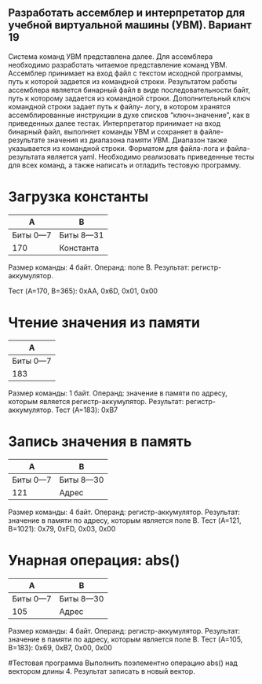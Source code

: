 ## Разработать ассемблер и интерпретатор для учебной виртуальной машины (УВМ). Вариант 19
Система команд УВМ представлена далее.
Для ассемблера необходимо разработать читаемое представление команд УВМ. Ассемблер принимает на вход файл с текстом исходной программы, путь к которой задается из командной строки. Результатом работы ассемблера является бинарный файл в виде последовательности байт, путь к которому задается из командной строки. Дополнительный ключ командной строки задает путь к файлу- логу, в котором хранятся ассемблированные инструкции в духе списков “ключ=значение”, как в приведенных далее тестах.
Интерпретатор принимает на вход бинарный файл, выполняет команды УВМ и сохраняет в файле-результате значения из диапазона памяти УВМ. Диапазон также указывается из командной строки.
Форматом для файла-лога и файла-результата является yaml.
Необходимо реализовать приведенные тесты для всех команд, а также написать и отладить тестовую программу.
# Загрузка константы

| A | B |
| --- | --- |
| Биты 0—7 | Биты 8—31 |
|  170	| Константа |

Размер команды: 4 байт. Операнд: поле B. Результат: регистр-аккумулятор.
 
Тест (A=170, B=365):
0xAA, 0x6D, 0x01, 0x00

# Чтение значения из памяти

| A |
| --- |
| Биты 0—7 |
|  183	|

Размер команды: 1 байт. Операнд: значение в памяти по адресу, которым является регистр-аккумулятор. Результат: регистр-аккумулятор.
Тест (A=183):
0xB7

# Запись значения в память

| A | B |
| --- | --- |
| Биты 0—7 | Биты 8—30 |
| 121 | Адрес |

Размер команды: 4 байт. Операнд: регистр-аккумулятор. Результат: значение в памяти по адресу, которым является поле B.
Тест (A=121, B=1021):
0x79, 0xFD, 0x03, 0x00

# Унарная операция: abs()

| A | B |
| --- | --- |
| Биты 0—7 | Биты 8—30 |
| 105 | Адрес |

Размер команды: 4 байт. Операнд: регистр-аккумулятор. Результат: значение в памяти по адресу, которым является поле B.
Тест (A=105, B=183):
0x69, 0xB7, 0x00, 0x00
 
#Тестовая программа
Выполнить поэлементно операцию abs() над вектором длины 4. Результат записать в новый вектор.
